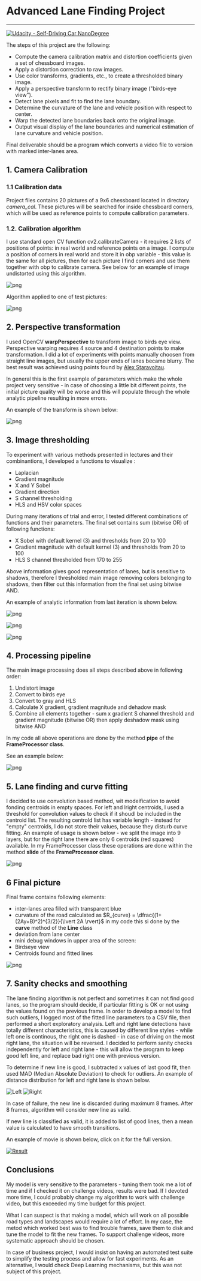 
# **Advanced Lane Finding Project** 

---

 [![Udacity - Self-Driving Car NanoDegree](https://s3.amazonaws.com/udacity-sdc/github/shield-carnd.svg)](http://www.udacity.com/drive)

The  steps of this project are the following:

* Compute the camera calibration matrix and distortion coefficients given a set of chessboard images.
* Apply a distortion correction to raw images.
* Use color transforms, gradients, etc., to create a thresholded binary image.
* Apply a perspective transform to rectify binary image ("birds-eye view").
* Detect lane pixels and fit to find the lane boundary.
* Determine the curvature of the lane and vehicle position with respect to center.
* Warp the detected lane boundaries back onto the original image.
* Output visual display of the lane boundaries and numerical estimation of lane curvature and vehicle position.

Final deliverable should be a program which converts a video file to version with marked inter-lanes area.

## 1. Camera Calibration
### 1.1 Calibration data 
Project files contains 20  pictures of a 9x6 chessboard located in directory *camera_cal*. These pictures will be searched for inside chessboard corners, which will be used as reference points to compute calibration parameters. 
### 1.2. Calibration algorithm
I use standard open CV function cv2.calibrateCamera - it requires 2 lists of positions of points: in real world and reference points on a image. I compute a position of corners in real world and store it in obp variable - this value is the same for all pictures, then for each picture I find corners and use them together with obp to calibrate camera. See below for an example of image undistorted using this algorithm.

![png](output_images/output_5_0.png)

Algorithm applied to one of test pictures:

![png](output_images/output_7_0.png)


## 2. Perspective transformation
 I used OpenCV **warpPerspective** to transform image to birds eye view. Perspective warping requires 4 source and 4 destination points to make transformation. I did a lot of experiments with points manually choosen from straight line images, but usually the upper ends of lanes became blurry. The best result was achieved using points found by [Alex Staravoitau](http://navoshta.com/detecting-road-features/). 
  
  In general this is the first example of parameters which make the whole project very sensitive - in case of choosing a little bit different points, the initial picture quality will be worse and this will populate through the whole analytic pipeline resulting in more errors. 
  
  An example of the transform is shown below:

![png](output_images/output_9_0.png)


## 3. Image thresholding

To experiment with various methods presented in lectures and their combinantions, I developed a functions to visualize :
* Laplacian 
* Gradient magnitude
* X and Y Sobel
* Gradient direction
* S channel thresholding
* HLS and HSV color spaces


During many iterations of trial and error, I tested different combinations of functions and their parameters. The final set contains sum (bitwise OR) of following functions:
* X Sobel with default kernel (3) and thresholds from 20 to 100
* Gradient magnitude with default kernel (3) and thresholds from 20 to 100
* HLS S channel thresholded from 170 to 255

Above information gives good representation of lanes, but is sensitive to shadows, therefore I thresholded main image removing colors belonging to shadows, then filter out this information from the final set using bitwise AND.

An example of analytic information from last iteration is shown below.




![png](output_images/output_12_0.png)

![png](output_images/output_12_1.png)

![png](output_images/output_12_2.png)


## 4. Processing pipeline

The main image processing does all steps described above in following order:
1. Undistort image
2. Convert to birds eye
3. Convert to gray and HLS
4. Calculate X gradient, gradient magnitude and dehadow mask
5. Combine all elements together - sum x gradient S channel threshold and gradient magnitude (bitwise OR) then apply deshadow mask using bitwise AND

In my code all above operations are done by the method **pipe** of the **FrameProcessor class**.

See an example below:

![png](output_images/output_15_0.png)


## 5. Lane finding and curve fitting

I decided to use convolution based method, wit modeification to avoid fonding centroids in empty spaces. For left and lright centroids, I used a threshold for convolution values to check if it shoudl be included in the centroid list. The resulting centrold list has variable length - instead for "empty" centroids, I do not store their values, because they disturb curve fitting.
An example of usage is shown below - we split the image into 9 layers, but for the right lane there are only 6 centroids (red squares) available. In my FrameProcessor class these operations are done within  the method **slide** of the **FrameProcessor class**.

![png](output_images/output_17_1.png)

## 6 Final picture

Final frame contains following elements:
 * inter-lanes area filled with transparent blue
 * curvature of the road calculated as  $R_{curve} = \dfrac{(1+(2Ay+B)^2)^{3/2}}{\lvert 2A \rvert}$ in my code this si done by the **curve** method of the **Line** class
 * deviation from lane center
 * mini debug windows in upper area of the screen:
  * Birdseye view
  * Centroids found and fitted lines

![png](output_images/output_19_1.png)

## 7. Sanity checks and smoothing

The lane finding algorithm is not perfect and sometimes it can not find good lanes, so the program should decide, if particular fitting is OK or not using the values found on the previous frame. In order to develop a model to find such outliers, I logged most of the fitted line parameters to a CSV file, then performed a short exploratory analysis.
Left and right lane detections have totally different characteristics, this is caused by different line styles - while left one is continous, the right one is dashed - in case of driving on the most right lane, the situation will be reversed. I decided to perform sanity checks independently for left and right lane - this will allow the program to keep good left line, and replace bad right one with previous version.

To determine if new line is good, I subtracted x values of last good fit, then used MAD (Median Absolute Deviation) to check for outliers.
An example of distance distribution for left and right lane is shown below.

![Left](output_images/left_lane_distribution.svg)
![Right](output_images/Right_lane_distribution.svg)

In case of failure, the new line is discarded during maximum 8 frames. After 8 frames, algorithm will consider new line as valid.

If new line is classified as valid, it is added to list of good lines, then a mean value is calculated to have smooth transitions.

An example of movie is shown below, click on it for the full version.

[![Result](output_images/result.gif)](result.mp4)


## Conclusions

My model is very sensitive to the parameters - tuning them took me a lot of time and if I checked it on challenge videos, results were bad. If I devoted more time, I could probably change my algorithm to work with challenge video, but this exceeded my time budget for this project.

What I can suspect is that making a model, which will work on all possible road types and landscapes would require a lot of effort. In my case, the metod which worked best was to find trouble frames, save them to disk and tune the model to fit the new frames. To support challenge videos, more systematic approach should be chosen.

In case of business project, I would insist on having an automated test suite to simplify the testing process and allow for fast experiments. As an alternative, I would check Deep Learning mechanisms, but this was not subject of this project.
